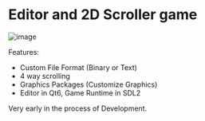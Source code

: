 # Editor and 2D Scroller game

![image](https://github.com/user-attachments/assets/1894bf6e-e1a8-485c-908e-d27878335a04)

Features:
* Custom File Format (Binary or Text)
* 4 way scrolling
* Graphics Packages (Customize Graphics)
* Editor in Qt6, Game Runtime in SDL2

Very early in the process of Development.

